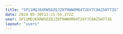 ```yaml
---
title: "SP11MQJ6XRW5DZQJZ8T9WWXM04T26Y7C8AZSH77ZG"
date: 2024-05-30T12:21:55.272Z
user: SP11MQJ6XRW5DZQJZ8T9WWXM04T26Y7C8AZSH77ZG
layout: "users"
---
```

    